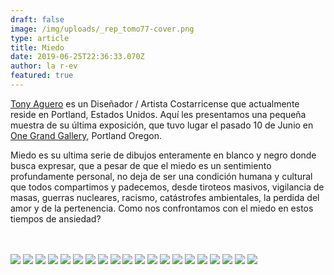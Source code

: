 ```yaml
---
draft: false
image: /img/uploads/_rep_tomo77-cover.png
type: article
title: Miedo
date: 2019-06-25T22:36:33.070Z
author: la r-ev
featured: true
---
```

[Tony Aguero](http://www.tomo77.com/) es un Diseñador / Artista Costarricense que actualmente reside en Portland, Estados Unidos. Aquí les presentamos una pequeña muestra de su última exposición, que tuvo lugar el pasado 10 de Junio en [One Grand Gallery](https://www.onegrandgallery.com/), Portland Oregon. 

Miedo es su ultima serie de dibujos enteramente en blanco y negro donde busca expresar, que a pesar de que el miedo es un sentimiento  profundamente personal, no deja de ser una condición humana y cultural que todos compartimos y padecemos, desde tiroteos masivos, vigilancia de masas, guerras nucleares, racismo, catástrofes ambientales, la perdida del amor y de la pertenencia. Como nos confrontamos con el miedo en estos tiempos de ansiedad?

<br><br>
![](/img/uploads/rep_tomo77_photo-2019-06-25-13-08-34.jpg)
![](/img/uploads/rep_tomo77_photo-2019-06-25-13-08-35-2.jpg)
![](/img/uploads/rep_tomo77_photo-2019-06-25-13-04-21.jpg)
![](/img/uploads/rep_tomo77_photo-2019-06-25-13-08-35.jpg)
![](/img/uploads/rep_tomo77_photo-2019-06-25-13-08-34-2.jpg)
![](/img/uploads/rep_tomo77_photo-2019-06-25-13-08-36.jpg)
![](/img/uploads/rep_tomo77_photo-2019-06-25-13-04-17.jpg)
![](/img/uploads/rep_tomo77_image3.png)
![](/img/uploads/rep_tomo77_photo-2019-06-25-14-06-44.jpg)
![](/img/uploads/rep_tomo77_photo-2019-06-25-13-04-20.jpg)
![](/img/uploads/rep_tomo77_photo-2019-06-25-14-06-56.jpg)
![](/img/uploads/rep_tomo77_photo-2019-06-25-13-04-18-copy.jpg)
![](/img/uploads/rep_tomo77_photo-2019-06-25-14-08-52.jpg)
![](/img/uploads/rep_tomo77_photo-2019-06-25-14-07-00.jpg)
![](/img/uploads/rep_tomo77_photo-2019-06-25-13-06-46.jpg)
![](/img/uploads/photo-2019-06-25-13-04-17-2.jpg)
![](/img/uploads/rep_tomo77_photo-2019-06-25-14-08-45.jpg)
![](/img/uploads/photo-2019-06-25-13-04-16.jpg)
![](/img/uploads/photo-2019-06-25-13-04-18.jpg)
![](/img/uploads/rep_tomo77_photo-2019-06-25-14-08-57.jpg)
